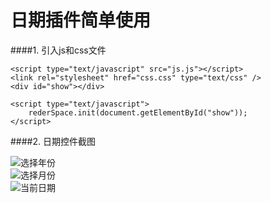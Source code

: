 # 日期插件简单使用

####1. 引入js和css文件
```
<script type="text/javascript" src="js.js"></script>
<link rel="stylesheet" href="css.css" type="text/css" />
<div id="show"></div>

<script type="text/javascript">
    rederSpace.init(document.getElementById("show"));
</script>
```
####2. 日期控件截图

![选择年份](http://img.blog.csdn.net/20160730161447749)  
![选择月份](http://img.blog.csdn.net/20160730161526417)  
![当前日期](http://img.blog.csdn.net/20160730161727170)   
